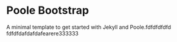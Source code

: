 Poole Bootstrap
=================

A minimal template to get started with Jekyll and Poole.fdfdfdfdfd
fdfdfdafdafdafearere333333
